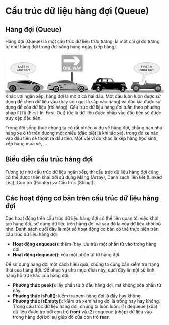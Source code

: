 # Cấu trúc dữ liệu hàng đợi (Queue)

## Hàng đợi (Queue)

Hàng đợi (Queue) là một cấu trúc dữ liệu trừu tượng, là một cái gì đó tương tự như hàng đợi trong đời sống hàng ngày (xếp hàng).

![Hàng đợi](img/queue.jpg)
Khác với ngăn xếp, hàng đợi là mở ở cả hai đầu. Một đầu luôn luôn được sử dụng để chèn dữ liệu vào (hay còn gọi là sắp vào hàng) và đầu kia được sử dụng để xóa dữ liệu (rời hàng). Cấu trúc dữ liệu hàng đợi tuân theo phương pháp `FIFO` (First-In-First-Out) tức là dữ liệu được nhập vào đầu tiên sẽ được truy cập đầu tiên.

Trong đời sống thực chúng ta có rất nhiều ví dụ về hàng đợi, chẳng hạn như hàng xe ô tô trên đường một chiều (đặc biệt là khi tắc xe), trong đó xe nào vào đầu tiên sẽ thoát ra đầu tiên. Một vài ví dụ khác là xếp hàng học sinh, xếp hàng mua vé, …

## Biểu diễn cấu trúc hàng đợi

Tương tự như cấu trúc dữ liệu ngăn xếp, thì cấu trúc dữ liệu hàng đợi cũng có thể được triển khai bởi sử dụng Mảng (Array), Danh sách liên kết (Linked List), Con trỏ (Pointer) và Cấu trúc (Struct).

## Các hoạt động cơ bản trên cấu trúc dữ liệu hàng đợi

Các hoạt động trên cấu trúc dữ liệu hàng đợi có thể liên quan tới việc khởi tạo hàng đợi, sử dụng dữ liệu trên hàng đợi và sau đó là xóa dữ liệu khỏi bộ nhớ. Danh sách dưới đây là một số hoạt động cơ bản có thể thực hiện trên cấu trúc dữ liệu hàng đợi:

* **Hoạt động enqueue()**: thêm (hay lưu trữ) một phần tử vào trong hàng đợi.
* **Hoạt động dequeue()**: xóa một phần tử từ hàng đợi.

Để sử dụng hàng đợi một cách hiệu quả, chúng ta cũng cần kiểm tra trạng thái của hàng đợi. Để phục vụ cho mục đích này, dưới đây là một số tính năng hỗ trợ khác của hàng đợi:

* **Phương thức peek()**: lấy phần tử ở đầu hàng đợi, mà không xóa phần tử này.
* **Phương thức isFull()**: kiểm tra xem hàng đợi là đầy hay không.
* **Phương thức isEmpty()**: kiểm tra xem hàng đợi là trống hay hay không.
Trong cấu trúc dữ liệu hàng đợi, chúng ta luôn luôn: (1) dequeue (xóa) dữ liệu được trỏ bởi con trỏ **front** và (2) enqueue (nhập) dữ liệu vào trong hàng đợi bởi sự giúp đỡ của con trỏ **rear**.
